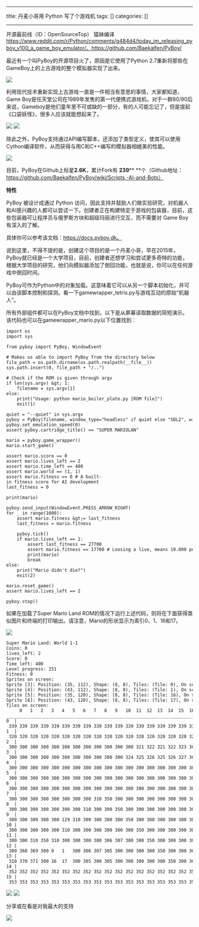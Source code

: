 
--- 
title:  丹麦小哥用 Python 写了个游戏机 
tags: []
categories: [] 

---
>  
  开源最前线（ID：OpenSourceTop） 猿妹编译  
  https://www.reddit.com/r/Python/comments/g484d4/today_im_releasing_pyboy_v100_a_game_boy_emulator/、https://github.com/Baekalfen/PyBoy/ 
 

最近有一个叫PyBoy的开源项目火了，原因是它使用了Python 2.7重新将那些在GameBoy上的上古游戏的整个模拟器实现了出来。

<img src="https://imgconvert.csdnimg.cn/aHR0cHM6Ly9tbWJpei5xcGljLmNuL3N6X21tYml6X3BuZy9rT1ROa2ljNWdWQkhBU1F6dFl4QWcyTENhU2ljTTJDYkNITlFWVzI3RzRuSmliYUlDb01ndWliREplM0JTN2pBN1VVQUt2R3pkdW14YmNudEJDaWNLS3dEbEZnLzY0MA?x-oss-process=image/format,png">

利用现代技术重新实现上古游戏一直是一件相当有意思的事情，大家都知道，Game Boy是任天堂公司在1989年发售的第一代便携式游戏机，对于一群80/90后来说，Gameboy是他们童年里不可或缺的一部分，有的人可能忘记了，但是提起《口袋妖怪》，很多人应该就能想起来了。

<img src="https://imgconvert.csdnimg.cn/aHR0cHM6Ly9tbWJpei5xcGljLmNuL3N6X21tYml6X2dpZi9rT1ROa2ljNWdWQkhBU1F6dFl4QWcyTENhU2ljTTJDYkNIaEI3cGliSnJOdDExSTdKYmljb0dDTVdrbFUzTnp6QTlTcExEam5POTR0ZFA2RXI1d0V1MmpLVUEvNjQw?x-oss-process=image/format,png">

<img src="https://imgconvert.csdnimg.cn/aHR0cHM6Ly9tbWJpei5xcGljLmNuL3N6X21tYml6X2dpZi9rT1ROa2ljNWdWQkhBU1F6dFl4QWcyTENhU2ljTTJDYkNIRlhNQ3FNRE1zeVRMUWRkOXhMM0ZQTXp2TW9OZldpYVBaWkYwV1A4VUNacVlWTUUyamxrNU1oUS82NDA?x-oss-process=image/format,png">

除此之外，PyBoy支持通过API编写脚本，还添加了类型定义，使其可以使用Cython编译软件，从而获得与用C和C++编写的模拟器相媲美的性能。

<img src="https://imgconvert.csdnimg.cn/aHR0cHM6Ly9tbWJpei5xcGljLmNuL3N6X21tYml6X3BuZy9rT1ROa2ljNWdWQkhBU1F6dFl4QWcyTENhU2ljTTJDYkNITlhTTFFBWUl0dzhFYm45aWNLT3lpYjMwWlVNdm1ZNllZdXpxVXltVzc0WEltSEFNZ3ZKN3lUbXcvNjQw?x-oss-process=image/format,png">

目前，PyBoy在Github上标星**2.6K**，累计Fork有 **239**** **个（Github地址：https://github.com/Baekalfen/PyBoy/wiki/Scripts,-AI-and-Bots）

**特性**

PyBoy 被设计成通过 Python 访问，因此支持并鼓励人们做实验研究，对机器人和AI感兴趣的人都可以尝试一下。创建者正在构建特定于游戏的包装器，目前，这些包装器可让程序员与俄罗斯方块和超级玛丽进行交互，而不需要对 Game Boy 有深入的了解。

具体你可以参考该文档：https://docs.pyboy.dk。

说到这里，不得不提的是，创建这个项目的是一个丹麦小哥，早在2015年，PyBoy就已经是一个大学项目，目前，创建者还想学习和尝试更多奇特的功能，根据大学项目的研究，他们向模拟器添加了倒回功能，也就是说，你可以在任何游戏中倒回时间。

PyBoy可作为Python中的对象加载。这意味着它可以从另一个脚本初始化，并可以由该脚本控制和探测。看一下gamewrapper_tetris.py与游戏互动的原始“机器人”。

所有外部组件都可以在PyBoy文档中找到，以下是从屏幕读取数据的简短演示。该代码也可以在gamewrapper_mario.py以下位置找到：

```
import os
import sys

from pyboy import PyBoy, WindowEvent

# Makes us able to import PyBoy from the directory below
file_path = os.path.dirname(os.path.realpath(__file__))
sys.path.insert(0, file_path + "/..")

# Check if the ROM is given through argv
if len(sys.argv) &gt; 1:
    filename = sys.argv[1]
else:
    print("Usage: python mario_boiler_plate.py [ROM file]")
    exit(1)

quiet = "--quiet" in sys.argv
pyboy = PyBoy(filename, window_type="headless" if quiet else "SDL2", window_scale=3, debug=not quiet, game_wrapper=True)
pyboy.set_emulation_speed(0)
assert pyboy.cartridge_title() == "SUPER MARIOLAN"

mario = pyboy.game_wrapper()
mario.start_game()

assert mario.score == 0
assert mario.lives_left == 2
assert mario.time_left == 400
assert mario.world == (1, 1)
assert mario.fitness == 0 # A built-in fitness score for AI development
last_fitness = 0

print(mario)

pyboy.send_input(WindowEvent.PRESS_ARROW_RIGHT)
for _ in range(1000):
    assert mario.fitness &gt;= last_fitness
    last_fitness = mario.fitness

    pyboy.tick()
    if mario.lives_left == 1:
        assert last_fitness == 27700
        assert mario.fitness == 17700 # Loosing a live, means 10.000 points in this fitness scoring
        print(mario)
        break
else:
    print("Mario didn't die?")
    exit(2)

mario.reset_game()
assert mario.lives_left == 2

pyboy.stop()

```

如果在加载了Super Mario Land ROM的情况下运行上述代码，则将在下面获得类似图片和终端的打印输出。请注意，Mario的形状显示为索引0、1、16和17。

<img src="https://imgconvert.csdnimg.cn/aHR0cHM6Ly9tbWJpei5xcGljLmNuL3N6X21tYml6X3BuZy9rT1ROa2ljNWdWQkhBU1F6dFl4QWcyTENhU2ljTTJDYkNIbUs5VFBLSnl6dlhtek9YeGlhOUZ6U2ZHcGpva01qeEJSY2xwYk1XaWI3QnM3dmdPaWJwbXN3SGJBLzY0MA?x-oss-process=image/format,png">

```
Super Mario Land: World 1-1
Coins: 0
lives_left: 2
Score: 0
Time left: 400
Level progress: 251
Fitness: 0
Sprites on screen:
Sprite [3]: Position: (35, 112), Shape: (8, 8), Tiles: (Tile: 0), On screen: True
Sprite [4]: Position: (43, 112), Shape: (8, 8), Tiles: (Tile: 1), On screen: True
Sprite [5]: Position: (35, 120), Shape: (8, 8), Tiles: (Tile: 16), On screen: True
Sprite [6]: Position: (43, 120), Shape: (8, 8), Tiles: (Tile: 17), On screen: True
Tiles on screen:
     0   1   2   3   4   5   6   7   8   9   10  11  12  13  14  15  16  17  18  19
____________________________________________________________________________________
0  | 339 339 339 339 339 339 339 339 339 339 339 339 339 339 339 339 339 339 339 339
1  | 320 320 320 320 320 320 320 320 320 320 320 320 320 320 320 320 320 320 320 320
2  | 300 300 300 300 300 300 300 300 300 300 300 300 321 322 321 322 323 300 300 300
3  | 300 300 300 300 300 300 300 300 300 300 300 324 325 326 325 326 327 300 300 300
4  | 300 300 300 300 300 300 300 300 300 300 300 300 300 300 300 300 300 300 300 300
5  | 300 300 300 300 300 300 300 300 300 300 300 300 300 300 300 300 300 300 300 300
6  | 300 300 300 300 300 300 300 300 300 300 300 300 300 300 300 300 300 300 300 300
7  | 300 300 300 300 300 300 300 300 310 350 300 300 300 300 300 300 300 300 300 300
8  | 300 300 300 300 300 300 300 310 300 300 350 300 300 300 300 300 300 300 300 300
9  | 300 300 300 300 300 129 310 300 300 300 300 350 300 300 300 300 300 300 300 300
10 | 300 300 300 300 300 310 300 300 300 300 300 300 350 300 300 300 300 300 300 300
11 | 300 300 310 350 310 300 300 300 300 306 307 300 300 350 300 300 300 300 300 300
12 | 300 368 369 300 0   1   300 306 307 305 300 300 300 300 350 300 300 300 300 300
13 | 310 370 371 300 16  17  300 305 300 305 300 300 300 300 300 350 300 300 300 300
14 | 352 352 352 352 352 352 352 352 352 352 352 352 352 352 352 352 352 352 352 352
15 | 353 353 353 353 353 353 353 353 353 353 353 353 353 353 353 353 353 353 353 353
```

<img src="https://imgconvert.csdnimg.cn/aHR0cHM6Ly9tbWJpei5xcGljLmNuL21tYml6X3BuZy9RQjZHNFpvRTE4NGliejlNc2N3YXE5OHcwNXVHQWljMXh0UXZqNWhzTEQ1eFdmcjlIYlhsTDVSTnFRcU1wcnVnNlhqRDdtSTRVY1F2Y3U2NEdHZTI3VDdBLzY0MA?x-oss-process=image/format,png">

<img src="https://imgconvert.csdnimg.cn/aHR0cHM6Ly9tbWJpei5xcGljLmNuL21tYml6X3BuZy9QdlA2cWpVcHZJb24walFiZjlpYVdGcTBMaWJaSVQ0WXJCNGlhd0ZmZE5lQjFJcks0eXhrWVplbnFvWWY2dHc3dElpY0EyMUxNWEFSVzN6bkk5ajU0NmliMzFRLzY0MA?x-oss-process=image/format,png">

分享或在看是对我最大的支持 

<img src="https://imgconvert.csdnimg.cn/aHR0cHM6Ly9tbWJpei5xcGljLmNuL21tYml6X2dpZi9QdlA2cWpVcHZJcmNjSFVSRTF0ZmRnOWo5em9zbzYwNGdvWmtBeGpkdGNQSHo4WmFtaWJjakZiTUhMZGxNOG1RbWhveHZxbUpIUzRpY09hN2dSVGp2M1dBLzY0MA?x-oss-process=image/format,png">
